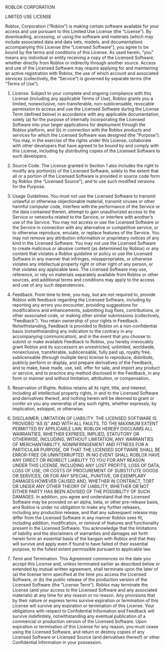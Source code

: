 ROBLOX CORPORATION

LIMITED USE LICENSE

Roblox, Corporation (“Roblox”) is making certain software available for your access and use pursuant to this Limited Use License (the “License”).
By downloading, accessing, or using the software and materials (which may include associated data and data sets, models, and documentation) accompanying this License (the “Licensed Software”), you agree to be bound by the terms and conditions of this License.  As used herein, “you” means any individual or entity receiving a copy of the Licensed Software, whether directly from Roblox or indirectly through another source.
Access and use of the Licensed Software may require applying for and maintaining an active registration with Roblox, the use of which account and associated services (collectively, the “Service”) is governed by separate terms (the “Terms of Use”).

1.    License.  Subject to your complete and ongoing compliance with this License (including any applicable Terms of Use), Roblox grants you a limited, nonexclusive, non-transferable, non-sublicensable, revocable permission to access and use the Licensed Software during the License Term (defined below) in accordance with any applicable documentation, solely (a) for the purpose of internally incorporating the Licensed Software into your larger applications for deployment through the Roblox platform, and (b) in connection with the Roblox products and services for which the Licensed Software was designed (the “Purpose”).  You may, in the exercise of the rights under this License, collaborate with other developers that have agreed to be bound by and comply with this License, including by distributing copies of the Licensed Software to such developers.

2.    Source Code. The License granted in Section 1 also includes the right to modify any portion(s) of the Licensed Software, solely to the extent that all or a portion of the Licensed Software is provided in source code form by Roblox (the “Licensed Source”), and to use such modified versions for the Purpose.  

3.    Usage Guidelines.  You must not use the Licensed Software to transmit unlawful or otherwise objectionable material, transmit viruses or other harmful computer code, interfere with the performance of the Service or the data contained therein, attempt to gain unauthorized access to the Service or networks related to the Service, or interfere with another’s use of the Service.  You may not access or use the Licensed Software or the Service in connection with any alternative or competitive service, or to otherwise reproduce, emulate, or replace features of the Service.  You may not remove any attribution information or proprietary notices of any kind in the Licensed Software.  You may not use the Licensed Software to create malicious or abusive content (as determined by Roblox) or any content that violates a Roblox guideline or policy or use the Licensed Software in any manner that infringes, misappropriates, or otherwise violates any intellectual property right or other right of any person, or that violates any applicable laws.  The Licensed Software may use, reference, or rely on materials separately available from Roblox or other sources, and additional terms and conditions may apply to the access and use of any such dependencies.  

4.    Feedback.  From time to time, you may, but are not required to, provide Roblox with feedback regarding the Licensed Software, including by reporting any errors you encounter, providing suggestions for modifications and enhancements, submitting bug fixes, contributions, or other associated code, or making other similar submissions (collectively, “Feedback”).  You retain ownership of your rights in Feedback.  Notwithstanding, Feedback is provided to Roblox on a non-confidential basis (notwithstanding any indication to the contrary in any accompanying communication), and in the event that you choose to submit or make available Feedback to Roblox, you hereby irrevocably grant Roblox and its successors an unrestricted, unlimited, worldwide, nonexclusive, transferable, sublicensable, fully paid up, royalty free, sublicensable (through multiple tiers) license to reproduce, distribute, publicly perform or display, and prepare derivatives of the Feedback, and to make, have made, use, sell, offer for sale, and import any product or service, and to practice any method disclosed in the Feedback, in any form or manner and without limitation, attribution, or compensation.  

5.    Reservation of Rights. Roblox retains all its right, title, and interest, including all intellectual property rights, in and to the Licensed Software and derivatives thereof, and nothing herein will be deemed to grant or confer on you any ownership of any such rights, whether expressly, by implication, estoppel, or otherwise.  

6.    DISCLAIMER; LIMITATION OF LIABILITY.  THE LICENSED SOFTWARE IS PROVIDED “AS IS” AND WITH ALL FAULTS.  TO THE MAXIMUM EXTENT PERMITTED BY APPLICABLE LAW, ROBLOX HEREBY DISCLAIMS ALL WARRANTIES, WHETHER EXPRESS, IMPLIED, STATUTORY OR OTHERWISE, INCLUDING, WITHOUT LIMITATION, ANY WARRANTIES OF MERCHANTABILITY, NONINFRINGEMENT AND FITNESS FOR A PARTICULAR PURPOSE, OR THAT THE LICENSED SOFTWARE SHALL BE ERROR-FREE OR UNINTERRUPTED.  IN NO EVENT SHALL ROBLOX HAVE ANY DIRECT OR INDIRECT LIABILITY TO YOU FOR ANY REASON UNDER THIS LICENSE, INCLUDING ANY LOST PROFITS, LOSS OF DATA, LOSS OF USE, OR COSTS OF PROCUREMENT OF SUBSTITUTE GOODS OR SERVICES, OR FOR ANY SPECIAL, PUNITIVE, OR EXEMPLARY DAMAGES HOWEVER CAUSED AND, WHETHER IN CONTRACT, TORT OR UNDER ANY OTHER THEORY OF LIABILITY, WHETHER OR NOT EITHER PARTY HAS BEEN ADVISED OF THE POSSIBILITY OF SUCH DAMAGES.  In addition, you agree and understand that the Licensed Software may be provided on an alpha, beta, or other pre-release basis, and Roblox is under no obligation to make any further releases, including any production release, and that any subsequent release may differ from the Licensed Software in any manner Roblox sees fit, including addition, modification, or removal of features and functionality present in the Licensed Software.  You acknowledge that the limitations of liability and the disclaimers of warranties and damages set forth herein form an essential basis of the bargain with Roblox and that they will survive and apply even if found to have failed of their essential purpose, to the fullest extent permissible pursuant to applicable law.

7.    Term and Termination.  This Agreement commences on the date you accept this License and, unless terminated earlier as described below or extended by mutual written agreement, shall terminate upon the later of (a) the license term specified at the time you access the Licensed Software, or (b) the public release of the production version of the Licensed Software (the “License Term”).  Roblox may terminate the License (and your access to the Licensed Software and any associated materials) at any time for any reason or no reason.  Any provisions that by their nature or express terms survive expiration or termination of this License will survive any expiration or termination of this License. Your obligations with respect to Confidential Information and Feedback will survive indefinitely, notwithstanding any eventual publication of a commercial or production version of the Licensed Software. Upon expiration or termination of this License for any reason, you must cease using the Licensed Software, and return or destroy copies of any Licensed Software or Licensed Source (and derivatives thereof) or other Confidential Information in your possession.

